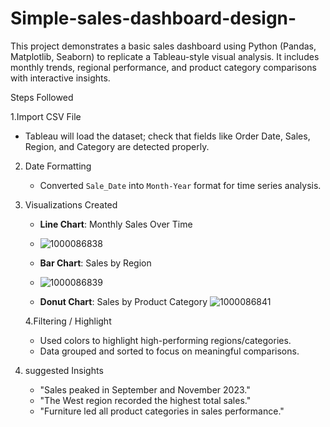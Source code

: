 # Simple-sales-dashboard-design-

This project demonstrates a basic sales dashboard using Python (Pandas, Matplotlib, Seaborn) to replicate a Tableau-style visual analysis. It includes monthly trends, regional performance, and product category comparisons with interactive insights.

Steps Followed

1.Import CSV File
   - Tableau will load the dataset; check that fields like Order Date, Sales, Region, and Category are detected properly.
   
2. Date Formatting
   - Converted `Sale_Date` into `Month-Year` format for time series analysis.

3. Visualizations Created
   - **Line Chart**: Monthly Sales Over Time
   - ![1000086838](https://github.com/user-attachments/assets/160bcd52-5418-4d57-8b28-1f7bf7ca787f)
 
   - **Bar Chart**: Sales by Region
   - ![1000086839](https://github.com/user-attachments/assets/3620c1e6-f406-4e16-aaf8-5c08471a4a99)

   - **Donut Chart**: Sales by Product Category  ![1000086841](https://github.com/user-attachments/assets/02b3c576-db15-4d40-b80a-a477ce6ffaa7)


   4.Filtering / Highlight 
   - Used colors to highlight high-performing regions/categories.
   - Data grouped and sorted to focus on meaningful comparisons.

5. suggested Insights 
   - "Sales peaked in September and November 2023."
   - "The West region recorded the highest total sales."
   - "Furniture led all product categories in sales performance."
     
